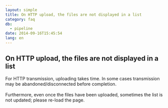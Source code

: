 ```yaml
---
layout: simple
title: On HTTP upload, the files are not displayed in a list
category: faq
db:
  - pipeline
date: 2014-09-16T15:45:54
lang: en
---
```


## On HTTP upload, the files are not displayed in a list

For HTTP transmission, uploading takes time. In some cases transmission may be abandoned/disconnected before completion.<br><br>Furthermore, even once the files have been uploaded, sometimes the list is not updated; please re-load the page.